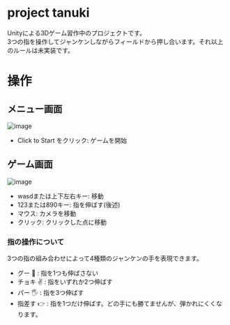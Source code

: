 # project tanuki

Unityによる3Dゲーム習作中のプロジェクトです。  
3つの指を操作してジャンケンしながらフィールドから押し合います。それ以上のルールは未実装です。

# 操作

## メニュー画面

![image](https://user-images.githubusercontent.com/5266152/35257403-5b237e0a-003c-11e8-80bc-7e9a57a72d80.png)

- Click to Start をクリック: ゲームを開始

## ゲーム画面

![image](https://user-images.githubusercontent.com/5266152/35257388-48fa274c-003c-11e8-9bf2-e6ecdac69967.png)

- wasdまたは上下左右キー: 移動
- 123または890キー: 指を伸ばす(後述)
- マウス: カメラを移動
- クリック: クリックした点に移動

### 指の操作について

3つの指の組み合わせによって4種類のジャンケンの手を表現できます。

- グー :punch: : 指を1つも伸ばさない
- チョキ :v: : 指をいずれか2つ伸ばす
- パー :raised_hand_with_fingers_splayed: : 指を3つ伸ばす
- 指差す :point_right: : 指を1つだけ伸ばす。どの手にも勝てませんが、弾かれにくくなります。

